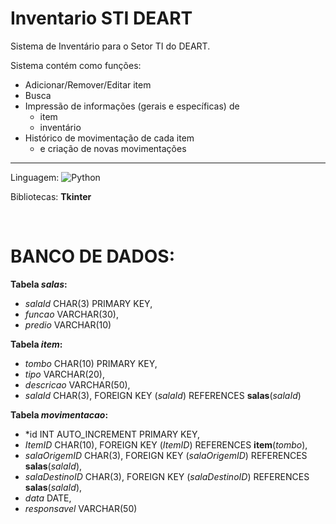 # Inventario STI DEART
Sistema de Inventário para o Setor TI do DEART.

Sistema contém como funções:
- Adicionar/Remover/Editar item
- Busca
- Impressão de informações (gerais e específicas) de
  - item
  - inventário
- Histórico de movimentação de cada item
  - e criação de novas movimentações

---
Linguagem: ![Python](https://img.shields.io/badge/-Python-0D1117?style=for-the-badge&logo=python&labelColor=0D1117)&nbsp;

Bibliotecas: **Tkinter**

</br>

# BANCO DE DADOS:

**Tabela *salas*:**
- *salaId* CHAR(3) PRIMARY KEY,
- *funcao* VARCHAR(30),
- *predio* VARCHAR(10)
  
**Tabela *item*:**
- *tombo* CHAR(10) PRIMARY KEY,
- *tipo* VARCHAR(20),
- *descricao* VARCHAR(50),
- *salaId* CHAR(3), FOREIGN KEY (*salaId*) REFERENCES **salas**(*salaId*)

**Tabela *movimentacao*:**
- *id INT AUTO_INCREMENT PRIMARY KEY,
- *ItemID* CHAR(10), FOREIGN KEY (*ItemID*) REFERENCES **item**(*tombo*),
- *salaOrigemID* CHAR(3), FOREIGN KEY (*salaOrigemID*) REFERENCES **salas**(*salaId*),
- *salaDestinoID* CHAR(3), FOREIGN KEY (*salaDestinoID*) REFERENCES **salas**(*salaId*),
- *data* DATE,
- *responsavel* VARCHAR(50)
